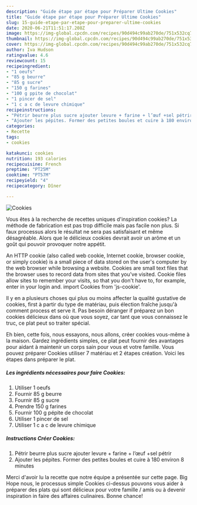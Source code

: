 ```yaml
---
description: "Guide étape par étape pour Préparer Ultime Cookies"
title: "Guide étape par étape pour Préparer Ultime Cookies"
slug: 15-guide-etape-par-etape-pour-preparer-ultime-cookies
date: 2020-06-21T11:51:17.208Z
image: https://img-global.cpcdn.com/recipes/90d494c99ab270de/751x532cq70/cookies-photo-principale-de-la-recette.jpg
thumbnail: https://img-global.cpcdn.com/recipes/90d494c99ab270de/751x532cq70/cookies-photo-principale-de-la-recette.jpg
cover: https://img-global.cpcdn.com/recipes/90d494c99ab270de/751x532cq70/cookies-photo-principale-de-la-recette.jpg
author: Iva Hudson
ratingvalue: 4.6
reviewcount: 15
recipeingredient:
- "1 oeufs"
- "85 g beurre"
- "85 g sucre"
- "150 g farines"
- "100 g ppite de chocolat"
- "1 pincer de sel"
- "1 c a c de levure chimique"
recipeinstructions:
- "Pétrir beurre plus sucre ajouter levure + farine + l’œuf +sel pétrir"
- "Ajouter les pépites. Former des petites boules et cuire à 180 environ 8 minutes"
categories:
- Recette
tags:
- cookies

katakunci: cookies 
nutrition: 193 calories
recipecuisine: French
preptime: "PT25M"
cooktime: "PT57M"
recipeyield: "4"
recipecategory: Dîner

---
```



![Cookies](https://img-global.cpcdn.com/recipes/90d494c99ab270de/751x532cq70/cookies-photo-principale-de-la-recette.jpg)

Vous êtes à la recherche de recettes uniques d'inspiration cookies? La méthode de fabrication est pas trop difficile mais pas facile non plus. Si faux processus alors le résultat ne sera pas satisfaisant et même désagréable. Alors que le délicieux cookies devrait avoir un arôme et un goût qui pouvoir provoquer notre appétit.

An HTTP cookie (also called web cookie, Internet cookie, browser cookie, or simply cookie) is a small piece of data stored on the user&#39;s computer by the web browser while browsing a website. Cookies are small text files that the browser uses to record data from sites that you&#39;ve visited. Cookie files allow sites to remember your visits, so that you don&#39;t have to, for example, enter in your login and. import Cookies from &#39;js-cookie&#39;.

Il y en a plusieurs choses qui plus ou moins affecter la qualité gustative de cookies, first à partir du type de matériau, puis élection fraîche jusqu'à comment process et serve it. Pas besoin déranger if préparez un bon cookies délicieux dans où que vous soyez, car tant que vous connaissez le truc, ce plat peut so traiter spécial.


Eh bien, cette fois, nous essayons, nous allons, créer cookies vous-même à la maison. Gardez ingrédients simples, ce plat peut fournir des avantages pour aidant à maintenir un corps sain pour vous et votre famille. Vous pouvez préparer Cookies utiliser 7 matériau et 2 étapes création. Voici les étapes dans préparer le plat.

<!--inarticleads1-->

##### Les ingrédients nécessaires pour faire Cookies:

1. Utiliser 1 oeufs
1. Fournir 85 g beurre
1. Fournir 85 g sucre
1. Prendre 150 g farines
1. Fournir 100 g pépite de chocolat
1. Utiliser 1 pincer de sel
1. Utiliser 1 c a c de levure chimique




<!--inarticleads2-->

##### Instructions Créer Cookies:

1. Pétrir beurre plus sucre ajouter levure + farine + l’œuf +sel pétrir
1. Ajouter les pépites. Former des petites boules et cuire à 180 environ 8 minutes





Merci d'avoir lu la recette que notre équipe a présentée sur cette page. Big Hope nous, le processus simple Cookies ci-dessus pouvons vous aider à préparer des plats qui sont délicieux pour votre famille / amis ou à devenir inspiration in faire des affaires culinaires. Bonne chance!
